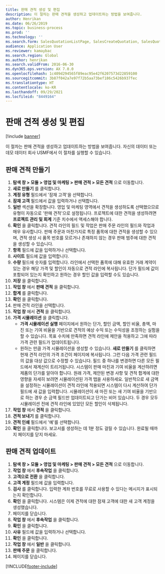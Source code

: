 ```yaml
---
title: 판매 견적 생성 및 편집
description: 이 절차는 판매 견적을 생성하고 업데이트하는 방법을 보여줍니다.
author: Henrikan
ms.date: 06/26/2019
ms.topic: business-process
ms.prod: ''
ms.technology: ''
ms.search.form: SalesQuotationListPage, SalesCreateQuotation, SalesQuotationTable, SalesQuotationTotals, SalesQuotationPriceSimulation, SalesQuotationEditLines, SrsReportViewerForm, smmSetNumSeqIfManual, CustTable, SalesTable, CustQuotationConfirmationJournal, CustQuotationJournal, CustSalesLines, SalesQuotationCopying, SalesQuotationDeleteQuotations, SalesQuotationListPagePreviewPane, SalesQuotationTypeGroup
audience: Application User
ms.reviewer: kamaybac
ms.search.region: Global
ms.author: henrikan
ms.search.validFrom: 2016-06-30
ms.dyn365.ops.version: AX 7.0.0
ms.openlocfilehash: 1c409d294565f89eac95e42f6207573d22859100
ms.sourcegitcommit: 3b87f042a7e97f72b5aa73bef186c5426b937fec
ms.translationtype: HT
ms.contentlocale: ko-KR
ms.lasthandoff: 09/29/2021
ms.locfileid: "8449164"
---
```

# <a name="create-and-edit-sales-quotations"></a>판매 견적 생성 및 편집

[!include [banner](../../includes/banner.md)]

이 절차는 판매 견적을 생성하고 업데이트하는 방법을 보여줍니다. 자신의 데이터 또는 데모 데이터 회사 USMF에서 이 절차를 실행할 수 있습니다.


## <a name="create-a-sales-quotation"></a>판매 견적 만들기
1. **탐색 창 > 모듈 > 영업 및 마케팅 > 판매 견적 > 모든 견적** 으로 이동합니다.
2. **새로 만들기** 를 클릭합니다.
3. **계정 유형** 필드에서 '잠재 고객'을 선택합니다.
4. **잠재 고객** 필드에서 값을 입력하거나 선택합니다.
5. **일반** 섹션을 확장합니다. 영업 및 마케팅 영역에서 견적을 생성하도록 선택했으므로 유형이 자동으로 '판매 견적'으로 설정됩니다. 프로젝트에 대한 견적을 생성하려면 **프로젝트 관리 및 회계** 기준 치수에서 액세스해야 합니다.
6. **확인** 을 클릭합니다. 견적 라인의 필드 및 작업은 판매 주문 라인의 필드와 작업과 매우 유사합니다.   판매 주문과 마찬가지로 특정 품목에 대한 견적을 생성할 수 있으며, 견적 생성 시 품목 번호를 모르거나 존재하지 않는 경우 판매 범주에 대한 견적을 생성할 수 있습니다.     
7. **항목** 필드에 값을 입력하거나 선택합니다.
8. **사이트** 필드에 값을 입력합니다.
9. **수량** 필드에 숫자를 입력합니다. 라인에서 선택한 품목에 대해 유효한 거래 계약이 있는 경우 해당 가격 및 할인이 자동으로 견적 라인에 복사됩니다. 단가 필드에 값이 포함되어 있는지 확인하고 원하는 경우 할인 값을 입력할 수도 있습니다. 
10. **저장** 을 클릭합니다.
11. **작업 창** 에서 **판매 견적** 을 클릭합니다.
12. **합계** 를 클릭합니다.
13. **확인** 을 클릭합니다.
14. 판매 견적 라인을 선택합니다.
15. **작업 창** 에서 **견적** 을 클릭합니다.
16. **가격 시뮬레이션** 을 클릭합니다.
    - **가격 시뮬레이션 실행** 페이지에서 원하는 단가, 할인 금액, 할인 비율, 총액, 마진 또는 기여 비율을 기반으로 견적의 예상 수익 또는 수익성을 조정하는 실험을 할 수 있습니다. 목표 수치에 만족하면 견적 라인에 제안을 적용하고 그에 따라 가격 관련 필드가 업데이트됩니다.  
    - 원하는 만큼 가격 시뮬레이션을 생성할 수 있습니다. **새로 만들기** 를 클릭하면 현재 견적 라인의 가격 조건이 페이지에 복사됩니다. 그런 다음 가격 관련 필드의 값을 대상 값으로 수정할 수 있습니다. 필드 중 하나를 변경하면 다른 모든 필드에서 재계산이 트리거됩니다. 시스템이 판매 마진과 기여 비율을 계산하려면 제품의 단가를 알아야 합니다. 원래 가격, 제안된 변경 사항 및 견적 합계에 대한 영향을 자세히 보려면 시뮬레이션된 가격 탭을 사용하세요. 일반적으로 새 금액을 설정하는 시뮬레이션이 견적 라인에 적용되면 시스템이 다시 계산하여 단가 필드에 새 값을 입력합니다. 시뮬레이션이 새 마진 또는 새 기여 비율을 기반으로 하는 경우 순 금액 필드만 업데이트되고 단가는 비어 있습니다. 두 경우 모두 시뮬레이션 전에 견적 라인에 있었던 모든 할인이 삭제됩니다.
17. **작업 창** 에서 **견적** 을 클릭합니다.
18. **견적 보내기** 를 클릭합니다.
19. **견적 인쇄** 필드에서 '예'를 선택합니다.
20. **확인** 을 클릭합니다. 보고서를 생성하는 데 1분 정도 걸릴 수 있습니다. 완료될 때까지 페이지를 닫지 마세요.

## <a name="update-a-sales-quotation"></a>판매 견적 업데이트
1. **탐색 창 > 모듈 > 영업 및 마케팅 > 판매 견적 > 모든 견적** 으로 이동합니다.
2. **작업 창** 에서 **후속작업** 을 클릭합니다.
3. **고객으로 전환** 을 클릭합니다.
4. **고객 계정** 필드에 값을 입력합니다.
5. **검사** 를 클릭합니다. 입력한 계좌 번호를 무료로 사용할 수 있다는 메시지가 표시되는지 확인합니다.  
6. **확인** 을 클릭합니다. 시스템은 이제 견적에 대한 잠재 고객에 대한 새 고객 계정을 생성했습니다.  
7. 페이지를 닫습니다.
8. **작업 창** 에서 **후속작업** 을 클릭합니다.
9. **확인** 을 클릭합니다.
10. **사유** 필드에 값을 입력하거나 선택합니다.
11. **확인** 을 클릭합니다.
12. **작업 창** 에서 **일반** 을 클릭합니다.
13. **판매 주문** 을 클릭합니다.
14. 페이지를 닫습니다.



[!INCLUDE[footer-include](../../../includes/footer-banner.md)]